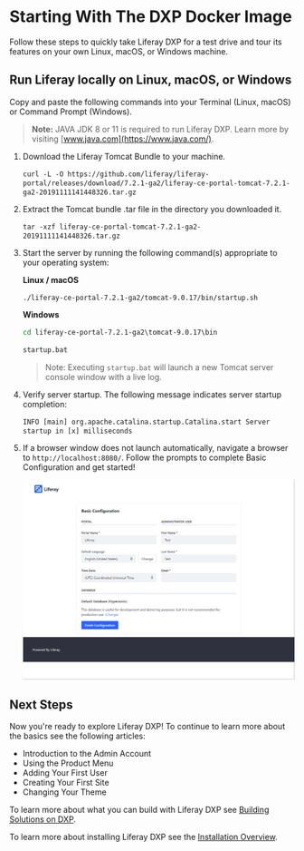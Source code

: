 # Starting With The DXP Docker Image

Follow these steps to quickly take Liferay DXP for a test drive and tour its features on your own Linux, macOS, or Windows machine.

## Run Liferay locally on Linux, macOS, or Windows

Copy and paste the following commands into your Terminal (Linux, macOS) or Command Prompt (Windows).

> **Note:** JAVA JDK 8 or 11 is required to run Liferay DXP. Learn more by visiting [www.java.com](https://www.java.com/).

1. Download the Liferay Tomcat Bundle to your machine.

    ```shell
    curl -L -O https://github.com/liferay/liferay-portal/releases/download/7.2.1-ga2/liferay-ce-portal-tomcat-7.2.1-ga2-20191111141448326.tar.gz
    ```

1. Extract the Tomcat bundle .tar file in the directory you downloaded it.

    ```shell
    tar -xzf liferay-ce-portal-tomcat-7.2.1-ga2-20191111141448326.tar.gz
    ```

1. Start the server by running the following command(s) appropriate to your operating system:

    **Linux / macOS**

    ```shell
    ./liferay-ce-portal-7.2.1-ga2/tomcat-9.0.17/bin/startup.sh
    ```

    **Windows**

    ```bat
    cd liferay-ce-portal-7.2.1-ga2\tomcat-9.0.17\bin
    ```

    ```bat
    startup.bat
    ```

    > Note: Executing `startup.bat` will launch a new Tomcat server console window with a live log.

1. Verify server startup. The following message indicates server startup completion:

    ```shell
    INFO [main] org.apache.catalina.startup.Catalina.start Server startup in [x] milliseconds
    ```

1. If a browser window does not launch automatically, navigate a browser to `http://localhost:8080/`. Follow the prompts to complete Basic Configuration and get started!

    ![Follow the Setup Wizard Prompts to Log In](./getting-started-with-liferay-dxp/images/01.png)

## Next Steps

Now you're ready to explore Liferay DXP! To continue to learn more about the basics see the following articles:

* Introduction to the Admin Account
* Using the Product Menu
* Adding Your First User
* Creating Your First Site
* Changing Your Theme

To learn more about what you can build with Liferay DXP see [Building Solutions on DXP](https://github.com/liferay/liferay-learn/tree/master/docs/dxp/7.2.x/en/solutions).

To learn more about installing Liferay DXP see the [Installation Overview](./02-installation-overview.md).

